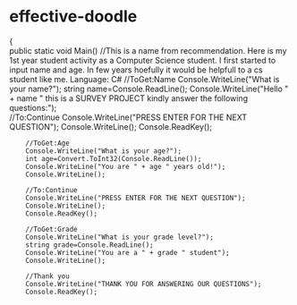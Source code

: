 # effective-doodle
{         
    public static void Main()
//This is a name from recommendation. Here is my 1st year student activity as a Computer Science student. I first started to input name and age. In few years hoefully it would be helpfull to a cs student like me. Language: C#
	//ToGet:Name
        Console.WriteLine("What is your name?");
		string name=Console.ReadLine();
		Console.WriteLine("Hello " + name " this is a SURVEY PROJECT kindly answer the following questions:");	
		//To:Continue 
		Console.WriteLine("PRESS ENTER FOR THE NEXT QUESTION");
		Console.WriteLine();
		Console.ReadKey();
  
		//ToGet:Age
		Console.WriteLine("What is your age?");
		int age=Convert.ToInt32(Console.ReadLine());
		Console.WriteLine("You are " + age " years old!");
		Console.WriteLine();
		
	    //To:Continue 
		Console.WriteLine("PRESS ENTER FOR THE NEXT QUESTION");
		Console.WriteLine();
		Console.ReadKey();
		
		//ToGet:Grade
        Console.WriteLine("What is your grade level?");
		string grade=Console.ReadLine();
		Console.WriteLine("You are a " + grade " student");
		Console.WriteLine();
		
		//Thank you
		Console.WriteLine("THANK YOU FOR ANSWERING OUR QUESTIONS");
		Console.ReadKey();


